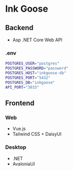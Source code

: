 # Ink Goose

## Backend

- Asp .NET Core Web API

### .env

```bash
POSTGRES_USER="postgres"
POSTGRES_PASSWORD="password"
POSTGRES_HOST="inkgoose-db"
POSTGRES_PORT="5432"
POSTGRES_DB="inkgoose"
API_PORT="3033"
```

## Frontend

### Web

- Vue.js
- Tailwind CSS + DaisyUI

### Desktop

- .NET
- AvaloniaUI
